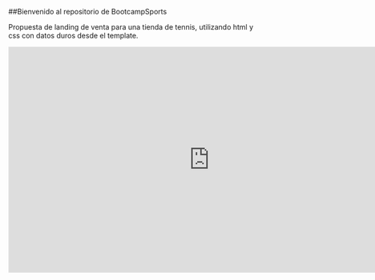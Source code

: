 ##Bienvenido al repositorio de BootcampSports

Propuesta de landing de venta para una tienda de tennis, utilizando html y css con datos duros desde el template.

<iframe style="border: 1px solid rgba(0, 0, 0, 0.1);" width="800" height="450" src="https://www.figma.com/embed?embed_host=share&url=https%3A%2F%2Fwww.figma.com%2Ffile%2FYwIF0pot4AVTZdWkvQ6k3R%2FUntitled%3Fnode-id%3D0%253A1" allowfullscreen></iframe>